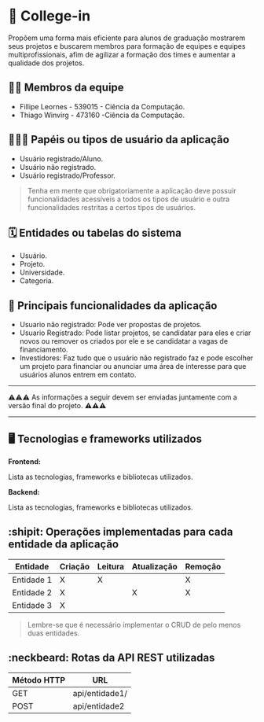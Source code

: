 # :checkered_flag: College-in

Propõem uma forma mais eficiente para alunos de graduação mostrarem seus projetos e buscarem membros para formação de equipes e equipes multiprofissionais, afim de agilizar a formação dos times e aumentar a qualidade dos projetos.

## :technologist: Membros da equipe

- Fillipe Leornes - 539015 - Ciência da Computação.
- Thiago Winvirg - 473160 -Ciência da Computação.

## :people_holding_hands: Papéis ou tipos de usuário da aplicação

- Usuário registrado/Aluno.
- Usuário não registrado.
- Usuário registrado/Professor.


> Tenha em mente que obrigatoriamente a aplicação deve possuir funcionalidades acessíveis a todos os tipos de usuário e outra funcionalidades restritas a certos tipos de usuários.

## :spiral_calendar: Entidades ou tabelas do sistema

- Usuário.
- Projeto.
- Universidade.
- Categoria.

## :triangular_flag_on_post:	 Principais funcionalidades da aplicação

- Usuario não registrado: Pode ver propostas de projetos.
- Usuario Registrado: Pode listar projetos, se candidatar para eles e criar novos ou remover os criados por ele e se candidatar a vagas de financiamento.
- Investidores: Faz tudo que o usuário não registrado faz e pode escolher um projeto para financiar ou anunciar uma área de interesse para que usuários alunos entrem em contato.

----

:warning::warning::warning: As informações a seguir devem ser enviadas juntamente com a versão final do projeto. :warning::warning::warning:


----

## :desktop_computer: Tecnologias e frameworks utilizados

**Frontend:**

Lista as tecnologias, frameworks e bibliotecas utilizados.

**Backend:**

Lista as tecnologias, frameworks e bibliotecas utilizados.


## :shipit: Operações implementadas para cada entidade da aplicação


| Entidade| Criação | Leitura | Atualização | Remoção |
| --- | --- | --- | --- | --- |
| Entidade 1 | X |  X  |  | X |
| Entidade 2 | X |    |  X | X |
| Entidade 3 | X |    |  |  |

> Lembre-se que é necessário implementar o CRUD de pelo menos duas entidades.

## :neckbeard: Rotas da API REST utilizadas

| Método HTTP | URL |
| --- | --- |
| GET | api/entidade1/|
| POST | api/entidade2 |
